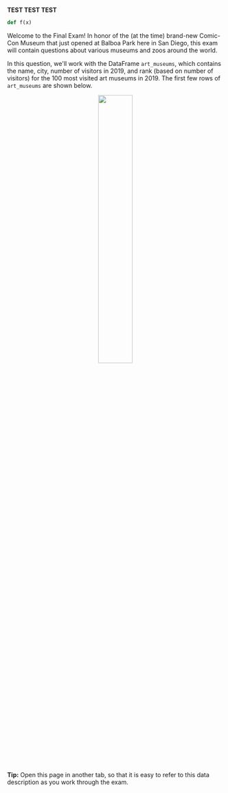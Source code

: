 **TEST TEST TEST**

```py
def f(x)
```

Welcome to the Final Exam! In honor of the (at the time) brand-new Comic-Con Museum that just opened at Balboa Park here in San Diego, this exam will contain questions about various museums and zoos around the world.

In this question, we'll work with the DataFrame `art_museums`, which contains the name, city, number of visitors in 2019, and rank (based on number of visitors) for the 100 most visited art museums in 2019. The first few rows of `art_museums` are shown below.

<center><img src='../assets/images/fa21-final/art_museums.png' width=40%></center>

**Tip:** Open this page in another tab, so that it is easy to refer to this data description as you work through the exam.